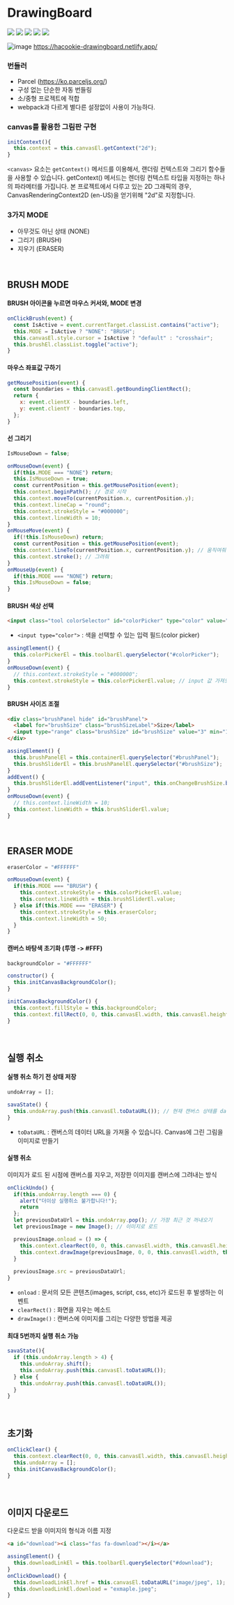 ﻿# DrawingBoard
<img src="https://img.shields.io/badge/Parcel-9E66BF?style=for-the-badge&logo=Parcel&logoColor=white"> <img src="https://img.shields.io/badge/Sass-CC6699?style=for-the-badge&logo=Sass&logoColor=white"> <img src="https://img.shields.io/badge/ESLint-4B32C3?style=for-the-badge&logo=ESLint&logoColor=white"> <img src="https://img.shields.io/badge/Prettier-F7B93E?style=for-the-badge&logo=Prettier&logoColor=white"> <img src="https://img.shields.io/badge/FontAwesome-528DD7?style=for-the-badge&logo=FontAwesome&logoColor=white">

![image](https://user-images.githubusercontent.com/58839497/217749092-a3fe11e1-4888-4710-a730-c36a4241ad94.png)
https://hacookie-drawingboard.netlify.app/

### 번들러 
- Parcel (https://ko.parceljs.org/)
- 구성 없는 단순한 자동 번들링
- 소/중형 프로젝트에 적합
- webpack과 다르게 별다른 설정없이 사용이 가능하다.

### canvas를 활용한 그림판 구현
```jsx
initContext(){
  this.context = this.canvasEl.getContext("2d");
}
```
`<canvas>` 요소는 `getContext()` 메서드를 이용해서, 랜더링 컨텍스트와 그리기 함수들을 사용할 수 있습니다. getContext() 메서드는 렌더링 컨텍스트 타입을 지정하는 하나의 파라메터를 가집니다. 본 프로젝트에서 다루고 있는 2D 그래픽의 경우, CanvasRenderingContext2D (en-US)을 얻기위해 "2d"로 지정합니다.

### 3가지 MODE
- 아무것도 아닌 상태 (NONE)
- 그리기 (BRUSH)
- 지우기 (ERASER)

<br/>

## BRUSH MODE

#### BRUSH 아이콘을 누르면 마우스 커서와, MODE 변경
```jsx
onClickBrush(event) {
  const IsActive = event.currentTarget.classList.contains("active");
  this.MODE = IsActive ? "NONE": "BRUSH";
  this.canvasEl.style.cursor = IsActive ? "default" : "crosshair";
  this.brushEl.classList.toggle("active");
}
```

#### 마우스 좌표값 구하기
```jsx
getMousePosition(event) {
  const boundaries = this.canvasEl.getBoundingClientRect();
  return {
    x: event.clientX - boundaries.left,
    y: event.clientY - boundaries.top,
  };
}
```

#### 선 그리기
```jsx
IsMouseDown = false;

onMouseDown(event) {
  if(this.MODE === "NONE") return;
  this.IsMouseDown = true;
  const currentPosition = this.getMousePosition(event);
  this.context.beginPath(); // 경로 시작
  this.context.moveTo(currentPosition.x, currentPosition.y);
  this.context.lineCap = "round";
  this.context.strokeStyle = "#000000";
  this.context.lineWidth = 10;
}
onMouseMove(event) {
  if(!this.IsMouseDown) return;
  const currentPosition = this.getMousePosition(event);
  this.context.lineTo(currentPosition.x, currentPosition.y); // 움직여줘
  this.context.stroke(); // 그려줘
}
onMouseUp(event) {
  if(this.MODE === "NONE") return;
  this.IsMouseDown = false;
}
```

#### BRUSH 색상 선택
```html
<input class="tool colorSelector" id="colorPicker" type="color" value="#e53935">
```
- `<input type="color">` : 색을 선택할 수 있는 입력 필드(color picker)

```jsx
assingElement() {
  this.colorPickerEl = this.toolbarEl.querySelector("#colorPicker");
}
onMouseDown(event) {
  // this.context.strokeStyle = "#000000";
  this.context.strokeStyle = this.colorPickerEl.value; // input 값 가져오기
}
```

#### BRUSH 사이즈 조절
```html
<div class="brushPanel hide" id="brushPanel">
  <label for="brushSize" class="brushSizeLabel">Size</label>
  <input type="range" class="brushSize" id="brushSize" value="3" min="1" max="80">
</div>
```
```jsx
assingElement() {
  this.brushPanelEl = this.containerEl.querySelector("#brushPanel");
  this.brushSliderEl = this.brushPanelEl.querySelector("#brushSize");
}
addEvent() {
  this.brushSliderEl.addEventListener("input", this.onChangeBrushSize.bind(this));
}
onMouseDown(event) {
  // this.context.lineWidth = 10;
  this.context.lineWidth = this.brushSliderEl.value;
}
```

<br/>

## ERASER MODE
```jsx
eraserColor = "#FFFFFF"

onMouseDown(event) {
  if(this.MODE === "BRUSH") {
    this.context.strokeStyle = this.colorPickerEl.value;
    this.context.lineWidth = this.brushSliderEl.value;
  } else if(this.MODE === "ERASER") {
    this.context.strokeStyle = this.eraserColor;
    this.context.lineWidth = 50;
  }
}
```

#### 캔버스 바탕색 초기화 (투명 -> #FFF)
```jsx
backgroundColor = "#FFFFFF"

constructor() {
  this.initCanvasBackgroundColor();
}

initCanvasBackgroundColor() {
  this.context.fillStyle = this.backgroundColor;
  this.context.fillRect(0, 0, this.canvasEl.width, this.canvasEl.height);
}
```

<br/>

## 실행 취소
#### 실행 취소 하기 전 상태 저장
```jsx
undoArray = [];

savaState() {
  this.undoArray.push(this.canvasEl.toDataURL()); // 현재 캔버스 상태를 dataURL 컨버팅
}
```
- `toDataURL` : 캔버스의 데이터 URL을 가져올 수 있습니다. Canvas에 그린 그림을 이미지로 만들기

#### 실행 취소
이미지가 로드 된 시점에 캔버스를 지우고, 저장한 이미지를 캔버스에 그려내는 방식
```jsx
onClickUndo() {
  if(this.undoArray.length === 0) {
    alert("더이상 실행취소 불가합니다!");
    return
  };
  let previousDataUrl = this.undoArray.pop(); // 가장 최근 것 꺼내오기
  let previousImage = new Image(); // 이미지로 로드

  previousImage.onload = () => {
    this.context.clearRect(0, 0, this.canvasEl.width, this.canvasEl.height);
    this.context.drawImage(previousImage, 0, 0, this.canvasEl.width, this.canvasEl.height, 0, 0, this.canvasEl.width, this.canvasEl.height);
  }
  
  previousImage.src = previousDataUrl;
}
```
- `onload` : 문서의 모든 콘텐츠(images, script, css, etc)가 로드된 후 발생하는 이벤트
- `clearRect()` : 화면을 지우는 메소드
- `drawImage()` : 캔버스에 이미지를 그리는 다양한 방법을 제공

#### 최대 5번까지 실행 취소 가능
```jsx
savaState(){
  if (this.undoArray.length > 4) {
    this.undoArray.shift();
    this.undoArray.push(this.canvasEl.toDataURL());
  } else {
    this.undoArray.push(this.canvasEl.toDataURL());
  }
}
```

<br/>

## 초기화
```jsx
onClickClear() {
  this.context.clearRect(0, 0, this.canvasEl.width, this.canvasEl.height);
  this.undoArray = [];
  this.initCanvasBackgroundColor(); 
}
```
<br/>

## 이미지 다운로드
다운로드 받을 이미지의 형식과 이름 지정
```html
<a id="download"><i class="fas fa-download"></i></a>
```
```jsx
assingElement() {
  this.downloadLinkEl = this.toolbarEl.querySelector("#download");
}
onClickDownload() {
  this.downloadLinkEl.href = this.canvasEl.toDataURL("image/jpeg", 1);
  this.downloadLinkEl.download = "exmaple.jpeg";
}
```
